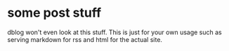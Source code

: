 # some post stuff

dblog won't even look at this stuff. This is just for your own usage such as
serving markdown for rss and html for the actual site.
